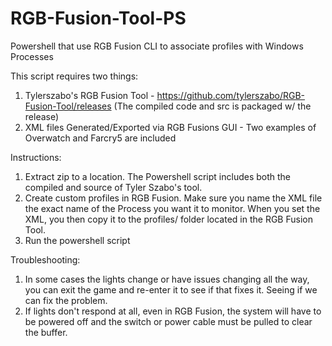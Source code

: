 # RGB-Fusion-Tool-PS
Powershell that use RGB Fusion CLI to associate profiles with Windows Processes

This script requires two things:
1) Tylerszabo's RGB Fusion Tool - https://github.com/tylerszabo/RGB-Fusion-Tool/releases (The compiled code and src is packaged w/ the release)
2) XML files Generated/Exported via RGB Fusions GUI - Two examples of Overwatch and Farcry5 are included

Instructions:
1) Extract zip to a location. The Powershell script includes both the compiled and source of Tyler Szabo's tool.
2) Create custom profiles in RGB Fusion. Make sure you name the XML file the exact name of the Process you want it to monitor. When you set the XML, you then copy it to the profiles/ folder located in the RGB Fusion Tool.
3) Run the powershell script

Troubleshooting: 
1) In some cases the lights change or have issues changing all the way, you can exit the game and re-enter it to see if that fixes it. Seeing if we can fix the problem.
2) If lights don't respond at all, even in RGB Fusion, the system will have to be powered off and the switch or power cable must be pulled to clear the buffer. 
